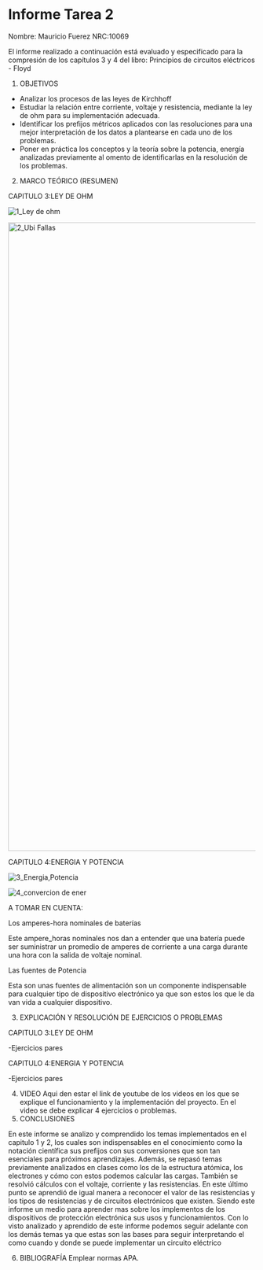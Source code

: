 # Informe Tarea 2

Nombre: Mauricio Fuerez
NRC:10069

El informe realizado a continuación está evaluado y especificado para la compresión de los capítulos 3 y 4 del libro:  Principios de circuitos eléctricos - Floyd

1.	OBJETIVOS

* Analizar los procesos de las leyes de Kirchhoff
* Estudiar la relación entre corriente, voltaje y resistencia, mediante la ley de ohm para su implementación adecuada.
* Identificar los prefijos métricos aplicados con las resoluciones para una mejor interpretación de los datos a plantearse en cada uno de los problemas.
* Poner en práctica los conceptos y la teoría sobre la potencia, energía analizadas previamente al omento de identificarlas en la resolución de los problemas.


2.	MARCO TEÓRICO (RESUMEN)

CAPITULO 3:LEY DE OHM

![1_Ley de ohm](https://user-images.githubusercontent.com/117534483/202830253-8514a6ef-b00d-4dfc-b8dc-36640629af73.png)

<img width="1278" alt="2_Ubi Fallas" src="https://user-images.githubusercontent.com/117534483/202830260-a060c1ea-b899-4579-8e8d-034c855cac05.png">

CAPITULO 4:ENERGIA Y POTENCIA

![3_Energia,Potencia](https://user-images.githubusercontent.com/117534483/202830282-27ecfe86-69a4-48d2-b3e4-0c2c869e744e.png)

![4_convercion de ener](https://user-images.githubusercontent.com/117534483/202830285-20a4f5a0-a2ca-4749-8e55-f9bd1dc5294e.png)

A TOMAR EN CUENTA:

Los amperes-hora nominales de baterías

Este ampere_horas nominales nos dan a entender que una batería puede ser suministrar un promedio de amperes de corriente a una carga durante una hora con la salida de voltaje nominal.

Las fuentes de Potencia

Esta son unas fuentes de alimentación son un componente indispensable para cualquier tipo de dispositivo electrónico ya que son estos los que le da van vida a cualquier dispositivo.

3.	EXPLICACIÓN Y RESOLUCIÓN DE EJERCICIOS O PROBLEMAS

CAPITULO 3:LEY DE OHM

-Ejercicios pares









CAPITULO 4:ENERGIA Y POTENCIA

-Ejercicios pares










4.	VIDEO
Aqui den estar el link de youtube de los videos en los que se explique el funcionamiento y la implementación del proyecto. En el video se debe explicar 4 ejercicios o problemas.
5.	CONCLUSIONES

En este informe se analizo y comprendido los temas implementados en el capitulo 1 y 2, los cuales son indispensables en el conocimiento como la notación científica sus prefijos con sus conversiones que son tan esenciales para próximos aprendizajes. Además, se repasó temas previamente analizados en clases como los de la estructura atómica, los electrones y cómo con estos podemos calcular las cargas. También se resolvió cálculos con el voltaje, corriente y las resistencias. En este último punto se aprendió de igual manera a reconocer el valor de las resistencias y los tipos de resistencias y de circuitos electrónicos que existen. Siendo este informe un medio para aprender mas sobre los implementos de los dispositivos de protección electrónica sus usos y funcionamientos. Con lo visto analizado y aprendido de este informe podemos seguir adelante con los demás temas ya que estas son las bases para seguir interpretando el como cuando y donde se puede implementar un circuito eléctrico

6.	BIBLIOGRAFÍA
Emplear normas APA.

